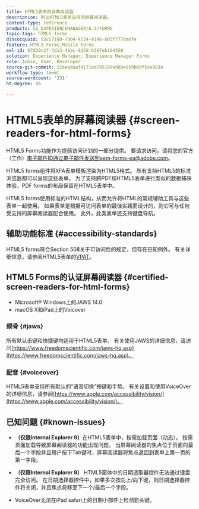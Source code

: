 ```yaml
---
title: HTML5表单的屏幕阅读器
description: 列出HTML5表单支持的屏幕阅读器。
content-type: reference
products: SG_EXPERIENCEMANAGER/6.5/FORMS
topic-tags: hTML5_forms
discoiquuid: 53c57180-7004-4534-9146-603f7770a6fe
feature: HTML5 Forms,Mobile Forms
exl-id: 07d20c2f-7d13-48ac-8d58-b367eb194558
solution: Experience Manager, Experience Manager Forms
role: Admin, User, Developer
source-git-commit: 22aeedaaf4171ad295199a989e659b6bf5ce9834
workflow-type: tm+mt
source-wordcount: '331'
ht-degree: 0%

---
```


# HTML5表单的屏幕阅读器 {#screen-readers-for-html-forms}

<span class="preview"> HTML5 Forms功能作为提前访问计划的一部分提供。 要请求访问，请将您的官方（工作）电子邮件ID通过电子邮件发送到aem-forms-ea@adobe.com。
</span>

HTML5 forms组件将XFA表单模板渲染为HTML5格式。 所有支持HTML5的标准浏览器都可以呈现这些表单。 为了支持跨PDF和HTML5表单进行类似的数据捕获体验，PDF forms的布局保留在HTML5表单中。

HTML5 forms使用标准的HTML结构，从而允许将HTML的常规辅助工具与这些表单一起使用。 如果表单是根据可访问表单的最佳实践而设计的，则它可与任何受支持的屏幕阅读器配合使用。 此外，此类表单还支持键盘导航。

## 辅助功能标准 {#accessibility-standards}

HTML5 forms符合Section 508关于可访问性的规定，但存在已知例外。 有关详细信息，请参阅HTML5表单的[VPAT](https://www.adobe.com/content/dam/cc1/en/accessibility/compliance/pdfs/adobe-livecycle-es4-section-508-vpat-portfolio.pdf)。

## HTML5 Forms的认证屏幕阅读器 {#certified-screen-readers-for-html-forms}

* Microsoft® Windows上的JAWS 14.0
* macOS X和iPad上的Voicover

### 颌骨 {#jaws}

所有默认击键和快捷键均适用于HTML5表单。 有关使用JAWS的详细信息，请访问[https://www.freedomscientific.com/jaws-hq.asp](https://www.freedomscientific.com/jaws-hq.asp)。

### 配音 {#voiceover}

HTML5表单支持所有默认的“语音切换”按键和手势。 有关设置和使用VoiceOver的详细信息，请参阅[https://www.apple.com/accessibility/vision/](https://www.apple.com/accessibility/vision/)。

## 已知问题 {#known-issues}

* **（仅限Internal Explorer 9）**&#x200B;在HTML5表单中，按需加载页面（动态）。 按需页面加载导致屏幕阅读器的功能出现问题。 当屏幕阅读器的焦点位于页面的最后一个字段并且用户按下Tab键时，屏幕阅读器将焦点返回到表单上第一页的第一字段。
* **（仅限Internal Explorer 9）** HTML5窗体中的日期选取器控件无法通过键盘完全访问。 在日期选择器控件中，如果多次按向上/向下键，则日期选择器控件将关闭，并且焦点将移至下一个/最后一个字段。

* VoiceOver无法在iPad safari上的日期小部件上检测箭头键。

